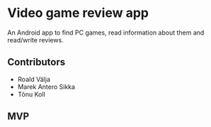 # Video game review app

An Android app to find PC games, read information about them and read/write reviews.

## Contributors

- Roald Välja
- Marek Antero Sikka
- Tõnu Koll

## MVP


